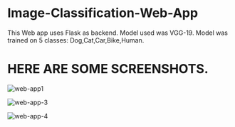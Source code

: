 # Image-Classification-Web-App
This Web app uses Flask as backend.
Model used was VGG-19. 
Model was trained on 5 classes:
Dog,Cat,Car,Bike,Human.



# HERE ARE SOME SCREENSHOTS.

![web-app1](https://user-images.githubusercontent.com/25348667/47233828-85319b80-d3f1-11e8-97f1-b70330562c99.png)

![web-app-3](https://user-images.githubusercontent.com/25348667/47233856-94b0e480-d3f1-11e8-8b86-06c476c4f8bb.png)

![web-app-4](https://user-images.githubusercontent.com/25348667/47233869-9b3f5c00-d3f1-11e8-8e91-be472c75b1d3.png)
